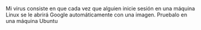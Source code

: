 Mi virus consiste en que cada vez que alguien inicie sesión en una máquina Linux se le abrirá Google automáticamente con una imagen.
Pruebalo en una máquina Ubuntu
